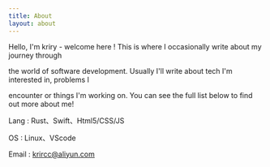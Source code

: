 ```yaml
---
title: About
layout: about
---
```


Hello, I'm kriry - welcome here ! This is where I occasionally write about my journey through 

the world of software development. Usually I'll write about tech I'm interested in, problems I 

encounter or things I'm working on. You can see the full list below to find out more about me!


Lang : Rust、Swift、Html5/CSS/JS

OS : Linux、VScode

Email : krircc@aliyun.com
